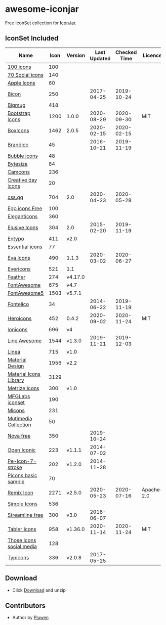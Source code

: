 # awesome-iconjar
Free IconSet collection for [IconJar](https://geticonjar.com/).

## IconSet Included

| Name            | Icon | Version | Last Updated | Checked Time | Licence |
| --------------- | ------ | ------- | ----- | ----- | ---- |
| [100 icons](#) | 100 |
| [70 Social icons](#) | 140 |
| [Apple Icons](http://www.webalys.com) | 60 |
| [Bicon](http://bicon.lab.themebucket.net) | 250 | | 2017-04-25 | 2019-10-24 |
| [Bigmug](#) | 418 |
| [Bootstrap Icons](https://github.com/twbs/icons) | 1200 | 1.0.0 | 2020-08-29 | 2020-09-30 | MIT |
| [BoxIcons](https://github.com/atisawd/boxicons) | 1462 | 2.0.5 | 2020-02-15 | 2020-02-15 |
| [Brandico](https://github.com/fontello/brandico.font) | 45 | | 2016-10-21 | 2019-11-19 |
| [Bubble icons](#) | 48 |
| [Bytesize](#) | 84 |
| [Camcons](#) | 236 |
| [Creative day icons](#) | 20 |
| [css.gg](https://github.com/astrit/css.gg) | 704 | 2.0 | 2020-04-23 | 2020-05-28 |
| [Ego icons Free](http://www.ego-icons.com) | 100 |
| [Eleganticons](https://github.com/josephnle/elegant-icons) | 360 |
| [Elusive Icons](https://github.com/reduxframework/elusive-icons) | 304 | 2.0 | 2015-02-20 | 2019-11-19 |
| [Entypo](http://www.entypo.com) | 411 | v2.0 |
| [Essential icons](#) | 77 |
| [Eva Icons](https://github.com/akveo/eva-icons) | 490 | 1.1.3 | 2020-03-02 | 2020-06-27 |
| [Evericons](http://www.evericons.com) | 521 | 1.1 |
| [Feather](https://feathericons.com) | 274 | v4.17.0 |
| [FontAwesome](https://github.com/FortAwesome/Font-Awesome) | 675 | v4.7 |
| [FontAwesome5](https://fontawesome.com) | 1503 | v5.7.1 |
| [Fontelico](https://github.com/fontello/fontelico.font) | 34 |  | 2014-06-22 | 2019-11-19 |
| [Heroicons](https://github.com/tailwindlabs/heroicons) | 452 | 0.4.2 | 2020-09-02 | 2020-11-24 | MIT |
| [Ionicons](https://github.com/driftyco/ionicons) | 696 | v4 |
| [Line Awesome](https://github.com/icons8/line-awesome) | 1544 | v1.3.0 | 2019-11-21 | 2019-12-03 |
| [Linea](http://linea.io) | 715 | v1.0 |
| [Material Design](https://github.com/google/material-design-icons) | 1956 | v2.2 |
| [Material Icons Library](https://icons.pixsellz.io/) | 3129 |
| [Metrize Icons](http://www.alessioatzeni.com/metrize-icons) | 300 | v1.0 |
| [MFGLabs iconset](https://github.com/MfgLabs/mfglabs-iconset) | 190 |
| [Micons](https://dribbble.com/shots/2071168-231-Icon-Set) | 231 |
| [Mutimedia Collection](#) | 50 |
| [Nova free](https://www.webalys.com/nova/) | 350 |  | 2019-10-24 |
| [Open Iconic](https://github.com/iconic/open-iconic) | 223 | v1.1.1 | 2014-07-02 |
| [Pe-icon-7-stroke](http://themes-pixeden.com/font-demos/7-stroke) | 202 | v1.2.0 | 2014-11-28 |
| [Picons basic sample](#) | 70 |
| [Remix Icon](https://github.com/Remix-Design/RemixIcon) | 2271 | v2.5.0 | 2020-05-23 | 2020-07-16 | Apache-2.0 |
| [Simple Icons](https://simpleicons.org) | 536 |
| [Streamline free](https://streamlineicons.com) | 300 | v3.0 | 2018-06-07 |
| [Tabler Icons](https://github.com/tabler/tabler-icons) | 958 | v1.36.0 | 2020-11-14 | 2020-11-24 | MIT |
| [Those icons social media](https://thoseicons.com/freebies) | 128 |
| [Typicons](https://github.com/stephenhutchings/typicons.font) | 336 | v2.0.8 | 2017-05-25 |

## Download
* Click [Download](https://github.com/pluwen/awesome-iconjar/archive/master.zip) and unzip

## Contributors
* Author by [Pluwen](https://twitter.com/pluwen)
